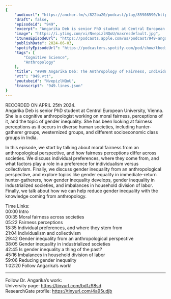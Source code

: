```yaml
---
{
	"audiourl": "https://anchor.fm/s/822ba20/podcast/play/85908590/https%3A%2F%2Fd3ctxlq1ktw2nl.cloudfront.net%2Fstaging%2F2024-3-25%2F7650256b-6f99-a191-659d-64e00a450a2c.m4a",
	"draft": false,
	"episodeid": "949",
	"excerpt": "Angarika Deb is senior PhD student at Central European University, Vienna. She is a cognitive anthropologist working on moral fairness, perceptions of it, and the topic of gender inequality. She has been looking at fairness perceptions as it occurs in diverse human societies, including hunter-gatherer groups, westernized groups, and different socioeconomic class groups in India.",
	"image": "https://i.ytimg.com/vi/NvepizlNQoU/maxresdefault.jpg",
	"itunesEpisodeUrl": "https://podcasts.apple.com/us/podcast/949-angarika-deb-the-anthropology-of-fairness/id1451347236?i=1000657706854&uo=4",
	"publishDate": 2024-06-03,
	"spotifyEpisodeUrl": "https://podcasters.spotify.com/pod/show/thedissenter/episodes/949-Angarika-Deb-The-Anthropology-of-Fairness--Individual-Preferences--and-Gender-Inequality-e2is7le",
	"tags": [
		"Cognitive Science",
		"Anthropology"
	],
	"title": "#949 Angarika Deb: The Anthropology of Fairness, Individual Preferences, and Gender Inequality",
	"vtt": "949.vtt",
	"youtubeid": "NvepizlNQoU",
	"transcript": "949.lines.json"
}
---
```

RECORDED ON APRIL 25th 2024.  
Angarika Deb is senior PhD student at Central European University, Vienna. She is a cognitive anthropologist working on moral fairness, perceptions of it, and the topic of gender inequality. She has been looking at fairness perceptions as it occurs in diverse human societies, including hunter-gatherer groups, westernized groups, and different socioeconomic class groups in India.

In this episode, we start by talking about moral fairness from an anthropological perspective, and how fairness perceptions differ across societies. We discuss individual preferences, where they come from, and what factors play a role in a preference for individualism versus collectivism. Finally, we discuss gender inequality from an anthropological perspective, and explore topics like gender equality in immediate-return hunter-gatherers, how gender inequality develops, gender inequality in industrialized societies, and imbalances in household division of labor. Finally, we talk about how we can help reduce gender inequality with the knowledge coming from anthropology.

Time Links:  
<time>00:00</time> Intro  
<time>00:35</time> Moral fairness across societies  
<time>05:22</time> Fairness perceptions  
<time>18:35</time> Individual preferences, and where they stem from  
<time>21:04</time> Individualism and collectivism  
<time>29:42</time> Gender inequality from an anthropological perspective  
<time>38:05</time> Gender inequality in industrialized societies  
<time>42:45</time> Is gender inequality a thing of the past?  
<time>45:16</time> Imbalances in household division of labor  
<time>59:06</time> Reducing gender inequality  
<time>1:02:20</time> Follow Angarika’s work!

---

Follow Dr. Angarika’s work:  
University page: https://tinyurl.com/bdfz98sd  
ResearchGate profile: https://tinyurl.com/4a95udjb
